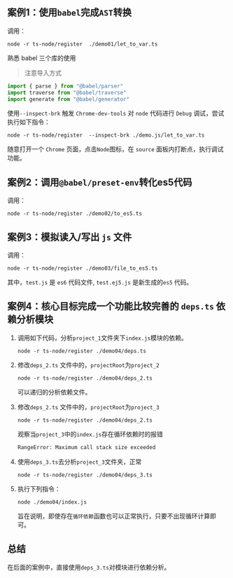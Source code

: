 ## 案例1：使用`babel`完成`AST`转换
调用：

``` shell
node -r ts-node/register  ./demo01/let_to_var.ts
```

熟悉 babel 三个库的使用
> 注意导入方式
```javascript
import { parse } from "@babel/parser"
import traverse from "@babel/traverse"
import generate from "@babel/generator"
```

使用`--inspect-brk` 触发 `Chrome-dev-tools` 对 `node` 代码进行 `Debug` 调试，尝试执行如下指令：

```shell
node -r ts-node/register  --inspect-brk ./demo.js/let_to_var.ts
```

随意打开一个 `Chrome` 页面，点击`Node`图标，在 `source` 面板内打断点，执行调试功能。



## 案例2：调用`@babel/preset-env`转化es5代码

调用：

```shell
node -r ts-node/register ./demo02/to_es5.ts  
```



## 案例3：模拟读入/写出 `js` 文件

调用：

```shell
node -r ts-node/register ./demo03/file_to_es5.ts  
```
其中，`test.js` 是 `es6` 代码文件, `test.ej5.js` 是新生成的`es5` 代码。



## 案例4：核心目标完成一个功能比较完善的 `deps.ts` 依赖分析模块

1. 调用如下代码，分析`project_1`文件夹下`index.js`模块的依赖。
    ```shell
    node -r ts-node/register ./demo04/deps.ts  
    ```

2. 修改`deps_2.ts` 文件中的，`projectRoot`为`project_2`

    ```shell
    node -r ts-node/register ./demo04/deps_2.ts  
    ```
    可以递归的分析依赖文件。


3. 修改`deps_2.ts` 文件中的，`projectRoot`为`project_3`

    ```shell
    node -r ts-node/register ./demo04/deps_2.ts  
    ```
    观察当`project_3`中的`index.js`存在循环依赖时的报错

    ```bash
    RangeError: Maximum call stack size exceeded
    ```

4. 使用`deps_3.ts`去分析`project_3`文件夹，正常

    ```shell
    node -r ts-node/register ./demo04/deps_3.ts  
    ```

5. 执行下列指令：

    ```shell
    node ./demo04/index.js
    ```
    旨在说明，即使存在`循环依赖`函数也可以正常执行，只要不出现循环计算即可。


## 总结

在后面的案例中，直接使用`deps_3.ts`对模块进行依赖分析。

